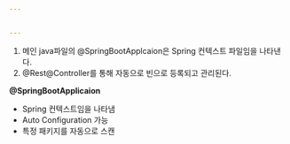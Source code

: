 ```yaml
---


---
```


<ol>
<li>메인 java파일의 @SpringBootApplcaion은 Spring 컨텍스트 파일임을 나타낸다.</li>
<li>@Rest@Controller를 통해 자동으로 빈으로 등록되고 관리된다.</li>
</ol>
<p><strong>@SpringBootApplicaion</strong></p>
<ul>
<li>Spring 컨텍스트임을 나타냄</li>
<li>Auto Configuration 가능</li>
<li>특정 패키지를 자동으로 스캔</li>
</ul>

